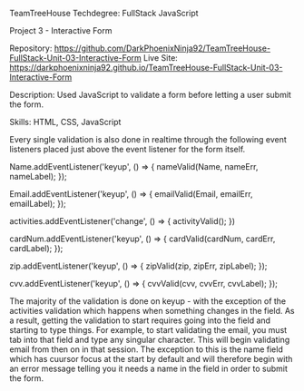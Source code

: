 TeamTreeHouse Techdegree: FullStack JavaScript

Project 3 - Interactive Form

Repository: https://github.com/DarkPhoenixNinja92/TeamTreeHouse-FullStack-Unit-03-Interactive-Form
Live Site: https://darkphoenixninja92.github.io/TeamTreeHouse-FullStack-Unit-03-Interactive-Form

Description: Used JavaScript to validate a form before letting a user submit the form.

Skills: HTML, CSS, JavaScript


Every single validation is also done in realtime through the following event listeners placed just above the event listener for the form itself.

Name.addEventListener('keyup', () => {
    nameValid(Name, nameErr, nameLabel);
});

Email.addEventListener('keyup', () => {
    emailValid(Email, emailErr, emailLabel);
});

activities.addEventListener('change', () => {
    activityValid();
})

cardNum.addEventListener('keyup', () => {
    cardValid(cardNum, cardErr, cardLabel);
});

zip.addEventListener('keyup', () => {
    zipValid(zip, zipErr, zipLabel);
});

cvv.addEventListener('keyup', () => {
    cvvValid(cvv, cvvErr, cvvLabel);
});




The majority of the validation is done on keyup - with the exception of the activities validation which happens when something changes in the field. As a result, getting the validation to start requires going into the field and starting to type things.
For example, to start validating the email, you must tab into that field and type any singular character. This will begin validating email from then on in that session. The exception to this is the name field which has cuursor focus at the start by default
and will therefore begin with an error message telling you it needs a name in the field in order to submit the form.